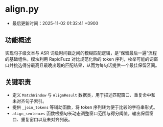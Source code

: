 # align.py

- 最后更新时间：2025-11-02 01:32:41 +0900

## 功能概述
实现句子级文本与 ASR 词级时间戳之间的模糊匹配逻辑，是“保留最后一遍”流程的基础组件。模块利用 RapidFuzz 对比规范化后的 token 序列，枚举可能的词窗口并挑选得分最高且最晚出现的匹配结果，从而为每句话提供一个最佳保留区间。

## 关键职责
- 定义 `MatchWindow` 与 `AlignResult` 数据类，用于描述匹配窗口、重复命中和未对齐句子索引。
- 提供 `_join_tokens` 等辅助函数，将 token 序列转为便于比较的字符串形式。
- `align_sentences` 函数根据句长动态调整窗口范围与得分阈值，输出保留窗口、重复窗口以及未对齐列表。
